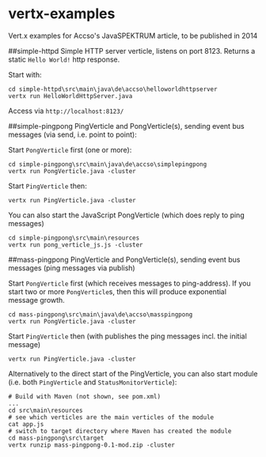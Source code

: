 vertx-examples
==============

Vert.x examples for Accso's JavaSPEKTRUM article, to be published in 2014

##simple-httpd
Simple HTTP server verticle, listens on port 8123. Returns a static `Hello World!` http response.

Start with:
```
cd simple-httpd\src\main\java\de\accso\helloworldhttpserver
vertx run HelloWorldHttpServer.java
```

Access via `http://localhost:8123/`

##simple-pingpong
PingVerticle and PongVerticle(s), sending event bus messages (via send, i.e. point to point):

Start `PongVerticle` first (one or more):
```
cd simple-pingpong\src\main\java\de\accso\simplepingpong
vertx run PongVerticle.java -cluster
```

Start `PingVerticle` then:
```
vertx run PingVerticle.java -cluster
```
   
You can also start the JavaScript PongVerticle (which does reply to ping messages)
```
cd simple-pingpong\src\main\resources
vertx run pong_verticle_js.js -cluster
```
   
##mass-pingpong
PingVerticle and PongVerticle(s), sending event bus messages (ping messages via publish)

Start `PongVerticle` first (which receives messages to ping-address). If you start two or more `PongVerticle`s, then this will produce exponential message growth.
```
cd mass-pingpong\src\main\java\de\accso\masspingpong
vertx run PongVerticle.java -cluster
```

Start `PingVerticle` then (with publishes the ping messages incl. the initial message)
```
vertx run PingVerticle.java -cluster
```

Alternatively to the direct start of the PingVerticle, you can also start module (i.e. both `PingVerticle` and `StatusMonitorVerticle`):
```
# Build with Maven (not shown, see pom.xml)
...
cd src\main\resources
# see which verticles are the main verticles of the module
cat app.js
# switch to target directory where Maven has created the module
cd mass-pingpong\src\target
vertx runzip mass-pingpong-0.1-mod.zip -cluster
```
 